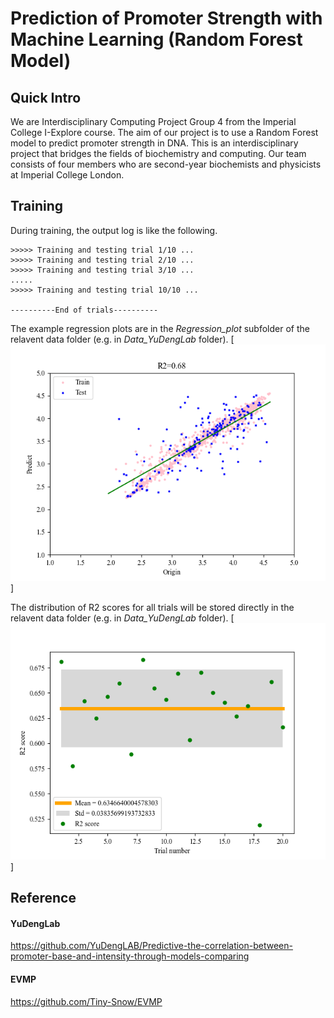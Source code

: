 # Prediction of Promoter Strength with Machine Learning (Random Forest Model)

## Quick Intro
We are Interdisciplinary Computing Project Group 4 from the Imperial College I-Explore course. The aim of our project is to use a Random Forest model to predict promoter strength in DNA. This is an interdisciplinary project that bridges the fields of biochemistry and computing. Our team consists of four members who are second-year biochemists and physicists at Imperial College London.

## Training
During training, the output log is like the following.
```
>>>>> Training and testing trial 1/10 ...
>>>>> Training and testing trial 2/10 ...
>>>>> Training and testing trial 3/10 ...
.....
>>>>> Training and testing trial 10/10 ...

----------End of trials----------
```
The example regression plots are in the *Regression_plot* subfolder of the relavent data folder (e.g. in *Data_YuDengLab* folder).
[![Regression plot](/Data_YuDengLab/Regression_plot/Regression_Data_YuDengLab_1.png "Example regression plot trained with *Data_model_construction_YuDengLab.csv* data.")]

The distribution of R2 scores for all trials will be stored directly in the relavent data folder (e.g. in *Data_YuDengLab* folder).
[![Regression plot](/Data_YuDengLab/R2_distribution_of_20_trials_Data_YuDengLab.png "Example R2 distribution plot trained 20 times with *Data_model_construction_YuDengLab.csv* data.")]

## Reference
#### YuDengLab
https://github.com/YuDengLAB/Predictive-the-correlation-between-promoter-base-and-intensity-through-models-comparing

#### EVMP
https://github.com/Tiny-Snow/EVMP